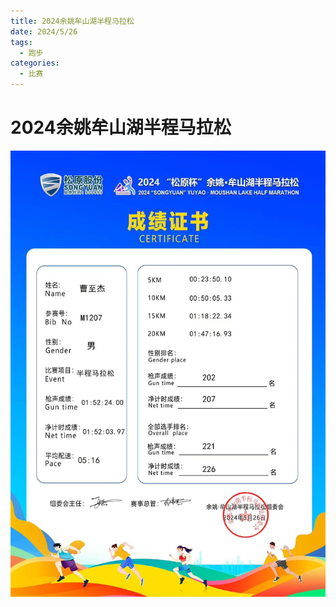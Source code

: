 ```yaml
---
title: 2024余姚牟山湖半程马拉松
date: 2024/5/26
tags:
  - 跑步
categories:
  - 比赛
---
```


# 2024余姚牟山湖半程马拉松

![](../img/16.png)